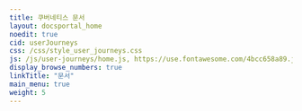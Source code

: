 ```yaml
---
title: 쿠버네티스 문서
layout: docsportal_home
noedit: true
cid: userJourneys
css: /css/style_user_journeys.css
js: /js/user-journeys/home.js, https://use.fontawesome.com/4bcc658a89.js
display_browse_numbers: true
linkTitle: "문서"
main_menu: true
weight: 5
---
```

